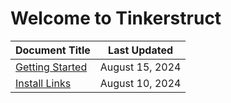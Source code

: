 # Welcome to Tinkerstruct

| Document Title                                      | Last Updated      |
|-----------------------------------------------------|-------------------|
| [Getting Started](getting-started.md)               | August 15, 2024   |
| [Install Links](install-links.md)                   | August 10, 2024   |
